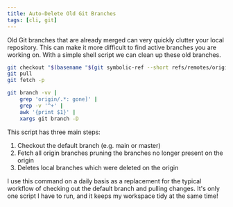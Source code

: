 ```yaml
---
title: Auto-Delete Old Git Branches
tags: [cli, git]
---
```


Old Git branches that are already merged can very quickly clutter your
local repository. This can make it more difficult to find active branches
you are working on. With a simple shell script we can clean up these old
branches.

```bash showLineNumbers
git checkout "$(basename "$(git symbolic-ref --short refs/remotes/origin/HEAD)")"
git pull
git fetch -p

git branch -vv |
	grep 'origin/.*: gone]' |
	grep -v '^+' |
	awk '{print $1}' |
	xargs git branch -D
```

This script has three main steps:

1. Checkout the default branch (e.g. main or master)
1. Fetch all origin branches pruning the branches no longer present on the
   origin
1. Deletes local branches which were deleted on the origin

I use this command on a daily basis as a replacement for the typical
workflow of checking out the default branch and pulling changes. It's only
one script I have to run, and it keeps my workspace tidy at the same time!

